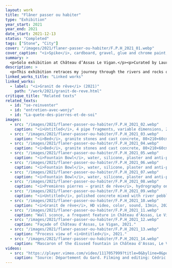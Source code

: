 ```yaml
---
layout: work
title: "Flâner passer ou habiter"
type: "Exhibition"
year_start: 2021
year_end: 2021
date_start: 2021-12-13
status: "Completed"
tags: ["Stone", "City"]
cover: "/images/2021/flaner-passer-ou-habiter/F.P.H_2021_01.webp"
cover_caption: "<i>Spike</i>, cardboard, gravel, glue and chrome paint, 30×30×80cm, 2021."
summary: >
  <p>Solo exhibition at Château d’Assas Le Vigan.</p><p>Curated by Laurent Puech.</p>
description: >
  <p>This exhibition retraces my journey through the rivers and rocks of the Cévennes, as well as the traces left by human presence. It also reflects a stone’s journey, floating down the river from the top of the mountain to the bottom, rolling and colliding with other stones — a movement that I associate with <i>wandering, passing through, or inhabiting</i>. I displayed stones in diverse scales and states: sand, pebbles, and stones — either simply placed, manipulated, or mixed.</p><p>I also integrated materials collected from the riverbed into concrete, creating sculptures that evoke hostile architectural structures. Alongside these, I engaged with existing elements of the exhibition space itself — such as wall scones and the mascaron of a disused fountain — by reinterpreting their forms and counter-forms.</p>
linked_works_title: "Linked works"   
linked_works:
  - label: "<i>Granit de rêve</i> (2021)"
    path: "/work/2021/granit-de-reve.html"
critique_title: "Related texts"
related_texts:
  - id: "se-reinventer"
  - id: "entretien-avec-wonjy"
  - id: "La-quete-des-pierres-et-de-soi"
images:
  - src: "/images/2021/flaner-passer-ou-habiter/F.P.H_2021_02.webp"
    caption: "<i>Untitled</i>, 4 pipe fragments, variable dimensions, 2021."
  - src: "/images/2021/flaner-passer-ou-habiter/F.P.H_2021_03.webp"
    caption: "<i>Bed</i>, granite stones and cast concrete, 80×210×60cm, 2021."
  - src: "/images/2021/flaner-passer-ou-habiter/F.P.H_2021_04.webp"
    caption: "<i>Bed</i>, granite stones and cast concrete, 80×210×60cm, 2021."
  - src: "/images/2021/flaner-passer-ou-habiter/F.P.H_2021_05.webp"
    caption: "<i>Fountain Bowl</i>, water, silicone, plaster and anti-pigeon spikes, 30×33×17cm, 2021."
  - src: "/images/2021/flaner-passer-ou-habiter/F.P.H_2021_06.webp"
    caption: "<i>Fountain Bowl</i>, water, silicone, plaster and anti-pigeon spikes, 30×33×17cm, 2021."
  - src: "/images/2021/flaner-passer-ou-habiter/F.P.H_2021_07.webp"
    caption: "<i>Fountain Bowl</i>, water, silicone, plaster and anti-pigeon spikes, 30×33×17cm, 2021."
  - src: "/images/2021/flaner-passer-ou-habiter/F.P.H_2021_08.webp"
    caption: "<i>Premières pierres – granit de rêve</i>, hydrography on concrete debris, 25×40×14cm, 2021."
  - src: "/images/2021/flaner-passer-ou-habiter/F.P.H_2021_09.webp"
    caption: "<i>Untitled</i>, polished concrete mixed with river pebbles and sand, PVC pipes, 60×40×5cm, 2021."
  - src: "/images/2021/flaner-passer-ou-habiter/F.P.H_2021_10.webp"
    caption: "<i>Granit de rêve</i>, HD video, color, sound, 13min, 2021."
  - src: "/images/2021/flaner-passer-ou-habiter/F.P.H_2021_11.webp"
    caption: "Wall sconce, a frequent feature in Château d'Assas, Le Vigan, 2021."
  - src: "/images/2021/flaner-passer-ou-habiter/F.P.H_2021_12.webp"
    caption: "Façade of Château d'Assas, Le Vigan, 2021."
  - src: "/images/2021/flaner-passer-ou-habiter/F.P.H_2021_13.webp"
    caption: "Process view of <i>Untitled</i>, 2021."
  - src: "/images/2021/flaner-passer-ou-habiter/F.P.H_2021_14.webp"
    caption: "Mascaron of the disused fountain in Château d'Assas, Le Vigan, 2021. "
videos:
  - src: "https://player.vimeo.com/video/1117057999?title=0&byline=0&portrait=0&dnt=1&controls=1&like=0&watchlater=0&share=0"
    caption: "Source: Département du Gard. Filming and editing: Cédric Larrieux, 2022. "
---
```

